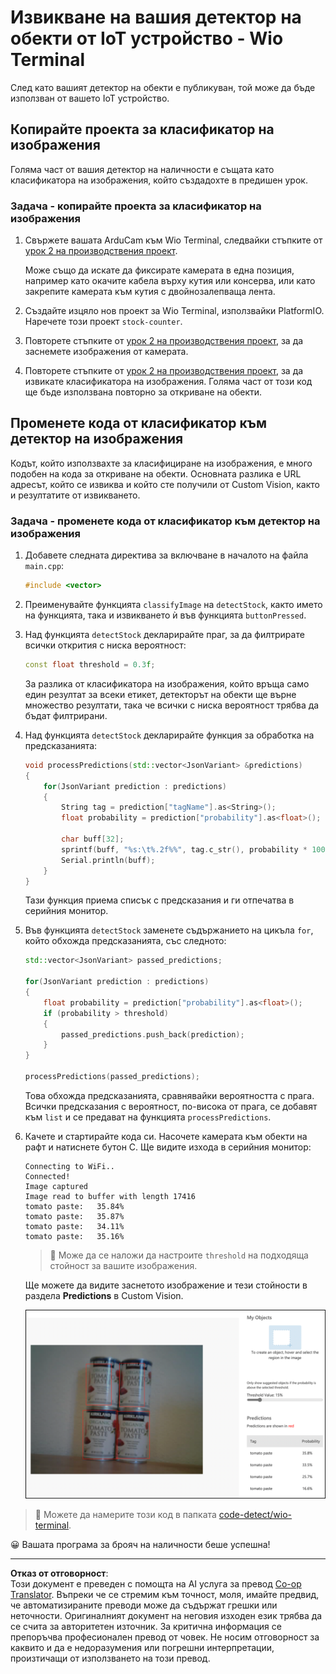<!--
CO_OP_TRANSLATOR_METADATA:
{
  "original_hash": "4cf1421420a6fab9ab4f2c391bd523b7",
  "translation_date": "2025-08-28T10:49:56+00:00",
  "source_file": "5-retail/lessons/2-check-stock-device/wio-terminal-object-detector.md",
  "language_code": "bg"
}
-->
# Извикване на вашия детектор на обекти от IoT устройство - Wio Terminal

След като вашият детектор на обекти е публикуван, той може да бъде използван от вашето IoT устройство.

## Копирайте проекта за класификатор на изображения

Голяма част от вашия детектор на наличности е същата като класификатора на изображения, който създадохте в предишен урок.

### Задача - копирайте проекта за класификатор на изображения

1. Свържете вашата ArduCam към Wio Terminal, следвайки стъпките от [урок 2 на производствения проект](../../../4-manufacturing/lessons/2-check-fruit-from-device/wio-terminal-camera.md#task---connect-the-camera).

    Може също да искате да фиксирате камерата в една позиция, например като окачите кабела върху кутия или консерва, или като закрепите камерата към кутия с двойнозалепваща лента.

1. Създайте изцяло нов проект за Wio Terminal, използвайки PlatformIO. Наречете този проект `stock-counter`.

1. Повторете стъпките от [урок 2 на производствения проект](../../../4-manufacturing/lessons/2-check-fruit-from-device/README.md#task---capture-an-image-using-an-iot-device), за да заснемете изображения от камерата.

1. Повторете стъпките от [урок 2 на производствения проект](../../../4-manufacturing/lessons/2-check-fruit-from-device/README.md#task---classify-images-from-your-iot-device), за да извикате класификатора на изображения. Голяма част от този код ще бъде използвана повторно за откриване на обекти.

## Променете кода от класификатор към детектор на изображения

Кодът, който използвахте за класифициране на изображения, е много подобен на кода за откриване на обекти. Основната разлика е URL адресът, който се извиква и който сте получили от Custom Vision, както и резултатите от извикването.

### Задача - променете кода от класификатор към детектор на изображения

1. Добавете следната директива за включване в началото на файла `main.cpp`:

    ```cpp
    #include <vector>
    ```

1. Преименувайте функцията `classifyImage` на `detectStock`, както името на функцията, така и извикването ѝ във функцията `buttonPressed`.

1. Над функцията `detectStock` декларирайте праг, за да филтрирате всички открития с ниска вероятност:

    ```cpp
    const float threshold = 0.3f;
    ```

    За разлика от класификатора на изображения, който връща само един резултат за всеки етикет, детекторът на обекти ще върне множество резултати, така че всички с ниска вероятност трябва да бъдат филтрирани.

1. Над функцията `detectStock` декларирайте функция за обработка на предсказанията:

    ```cpp
    void processPredictions(std::vector<JsonVariant> &predictions)
    {
        for(JsonVariant prediction : predictions)
        {
            String tag = prediction["tagName"].as<String>();
            float probability = prediction["probability"].as<float>();
    
            char buff[32];
            sprintf(buff, "%s:\t%.2f%%", tag.c_str(), probability * 100.0);
            Serial.println(buff);
        }
    }
    ```

    Тази функция приема списък с предсказания и ги отпечатва в серийния монитор.

1. Във функцията `detectStock` заменете съдържанието на цикъла `for`, който обхожда предсказанията, със следното:

    ```cpp
    std::vector<JsonVariant> passed_predictions;

    for(JsonVariant prediction : predictions) 
    {
        float probability = prediction["probability"].as<float>();
        if (probability > threshold)
        {
            passed_predictions.push_back(prediction);
        }
    }

    processPredictions(passed_predictions);
    ```

    Това обхожда предсказанията, сравнявайки вероятността с прага. Всички предсказания с вероятност, по-висока от прага, се добавят към `list` и се предават на функцията `processPredictions`.

1. Качете и стартирайте кода си. Насочете камерата към обекти на рафт и натиснете бутон C. Ще видите изхода в серийния монитор:

    ```output
    Connecting to WiFi..
    Connected!
    Image captured
    Image read to buffer with length 17416
    tomato paste:   35.84%
    tomato paste:   35.87%
    tomato paste:   34.11%
    tomato paste:   35.16%
    ```

    > 💁 Може да се наложи да настроите `threshold` на подходяща стойност за вашите изображения.

    Ще можете да видите заснетото изображение и тези стойности в раздела **Predictions** в Custom Vision.

    ![4 консерви доматено пюре на рафт с предсказания за 4 открития с вероятности 35.8%, 33.5%, 25.7% и 16.6%](../../../../../translated_images/custom-vision-stock-prediction.942266ab1bcca3410ecdf23643b9f5f570cfab2345235074e24c51f285777613.bg.png)

> 💁 Можете да намерите този код в папката [code-detect/wio-terminal](../../../../../5-retail/lessons/2-check-stock-device/code-detect/wio-terminal).

😀 Вашата програма за брояч на наличности беше успешна!

---

**Отказ от отговорност**:  
Този документ е преведен с помощта на AI услуга за превод [Co-op Translator](https://github.com/Azure/co-op-translator). Въпреки че се стремим към точност, моля, имайте предвид, че автоматизираните преводи може да съдържат грешки или неточности. Оригиналният документ на неговия изходен език трябва да се счита за авторитетен източник. За критична информация се препоръчва професионален превод от човек. Не носим отговорност за каквито и да е недоразумения или погрешни интерпретации, произтичащи от използването на този превод.